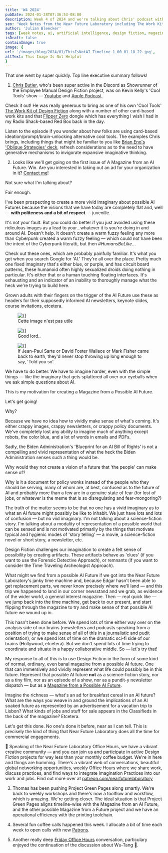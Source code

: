 ```yaml
---
title: 'W4 2024'
pubDate: 2024-01-28T07:36:53-08:00
description: Week 4 of 2024 and we're talking about Chris' podcast with Kevn Kelly, Magazines for Possible AI Futures, and And Generally Unhelpful Imaginaries of AI Futures
seo: 'Week Notes from the Near Future Laboratory including The Work Kit of Design Fiction, work on a Magazine from a Possible AI Future, reflections on how not to imagine the future of artificial intelligence, and what exactly is Design Fiction'
author: 'Julian Bleecker'
tags: [week notes, ai, artificial intelligence, design fiction, magazine, artifacts]
isDraft: false
containImage: true
image: {
url: '/images/blog/2024/01/ThisIsNotAI_Timeline 1_00_01_18_22.jpg',
altText: This Image Is Not Helpful
}
---
```


That one went by super quickly. Top line executive summary follows!

1. [Chris Butler](https://www.linkedin.com/in/chrisbu/), who's been super active in the Discord as Showrunner of the Employee Manual Design Fiction project, was on Kevin Kelly's 'Cool Tools' show — [Youtube](https://www.youtube.com/watch?v=gUJ8iTVRcRQ&ab_channel=CoolTools) and [Apple Podcast](https://podcasts.apple.com/us/podcast/398-chris-butler/id605920446?i=1000643104019). 

Check it out! He was really generous to bring as one of his own 'Cool Tools' [The Work Kit of Design Fiction](https://shop.nearfuturelaboratory.com) along with a number of other card-based work kits and that [Flipper Zero](https://flipperzero.one/) dongle which has everything I wish I had in my Radio Shack-based Red Box back in the day.

Listen to the episode if you wonder about how folks are using card-based ideation/prompt/brain-unlocking alternative cool tools. The examples Chris brings, including things that might be familiar to you like [Brian Eno's 'Oblique Strategies' deck](https://www.enoshop.co.uk/product/oblique-strategies.html), refresh considerations as to the need to have generative mechanisms to invigorate expansive imaginative thinking.

2. Looks like we'll get going on the first issue of A Magazine from an AI Future. Win. Are you interested in taking out an ad for your organization in it? [Contact me](https://nearfuturelaboratory.com)!

Not sure what I'm talking about? 

Fair enough.

I've been prospecting to create a more vivid imaginary about possible AI Futures because the visions that we have today are completely flat and, well — __with politeness and a bit of respect__ — juvenille. 

It's not your fault. But you could do better if you just avoided using these ridiculous images as a lead to your...whatever it is you're doing in and around AI. Doesn't help. It doesn't create a warm fuzzy feeling any more than Cyberpunk created a warm fuzzy feeling — which could not have been the intent of the Cyberpunk literatti, but then #_HumansBeLike_...

Check out these ones, which are probably painfully familiar. It's what you get when you search Google for 'AI.' They're all over the place. Pretty much one fixed imaginary that's either blue, or purple, and has circuit board patterns, these humanoid often highly sexualized droids doing nothing in particular. It's either that or a human touching floating interfaces. It's exhausting and an indicator of an inability to thoroughly manage what the heck we're trying to build here.

Grown adults with their fingers on the trigger of the AI Future use these as headers for their supposedly informed AI newsletters, keynote slides, course invitations, etcetera. 

<figure>
<img src='/images/blog/2024/01/ThisIsNotAI_Timeline 1_00_00_52_12.jpg' alt={} />
<figcaption>Cette image n'est pas utile</figcaption>
</figure>

<figure>
<img src='/images/blog/2024/01/ThisIsNotAI_Timeline 1_00_01_04_16.jpg' alt={} />
<figcaption>Good lord..</figcaption>
</figure>

<figure>
<img src='/images/blog/2024/01/ThisIsNotAI_Timeline 1_00_01_05_11.jpg' alt={} />
<figcaption>If Jean-Paul Sarte or David Foster Wallace or Mark Fisher came back to earth, they'd never stop throwing up long enough to say, 'Told you so'.</figcaption>
</figure>

We have to do better. We have to imagine harder, even with the simple things — like the imaginary that gets splattered all over our eyeballs when we ask simple questions about AI.

This is my motivation for creating a Magazine from a Possible AI Future.

Let's get going!

Why?

Because we have no idea how to vividly make sense of what's coming. It's either crappy images, crappy newsletters, or crappy policy documents. We've completely lost any ability to imagine much of anything except robots, the color blue, and a lot of words in emails and PDFs. 

Sadly, the Biden Administration's 'Blueprint for an AI Bill of Rights' is not a compelling and vivid representation of what the heck the Biden Administration senses such a thing would be. 

Why would they not create a vision of a future that 'the people' can make sense of? 

Why is it a document for policy wonks instead of the people who they should be serving, many of whom are, at best, confused as to the future of AI and probably more than a few are in a genuine state of fear (for lost of jobs, or whatever is the meme that is so disregulating and fear-mongoring?)

The truth of the matter seems to be that no one has a vivid imaginary as to what an AI future might possibly be like to inhabit. We just have lots and lots of confusion — but no viid imaginary. I'm not talking about a science-fiction story. I'm talking about a modality of representation of a possible world that can be sensed and is not motivated primarily by the things that motivate typical and hygienic modes of 'story telling' — a movie, a science-fiction novel or short story, a newsletter, etc. 

Design Fiction challenges our imagination to create a felt sense of possibility by creating artifacts. These artifacts behave as 'clues' (if you want to use the Forensic Detective Approach), or remnants (if you want to consider the Time Traveling Archeologist Approach).

What might we find from a possible AI Future if we got into the Near Future Laboratory's janky time machine and, because Edgar hasn't been able to get replacement parts, we never know precisely where we'll land — and this trip we happened to land in our corner newsstand and we grab, as evidence of the wider world, a general interest magazine. Then — real quick like — we jump back into the time machine, get back to our present, and start flipping through the magazine to try and make sense of that possible AI future we wound up in.

This hasn't been done before. We spend lots of time either way over on the analysis side of our brains (newsletters and podcasts speaking from a position of trying to make sense of all of this in a journalistic and pudit orientation), or we spend lots of time on the dramatic sci-fi side of our brains (Hollywood, etcetera). But we don't spend lots of time trying to coordinate and situate in a happy collaborative middle. So — let's try that!

My response to all of this is to use Design Fiction in the form of some kind of normal, ordinary, even banal magazine from a possible AI future. One that can immersively and vividly represent what life could possibly be in this future. Represent that possible AI future __not__ as a science-fiction story, nor as a tiny film, nor as an episode of a show, nor as a pundit-y newsletter dispatch — but as a [Magazine from a Possible AI Future](https://docs.google.com/document/d/14iQ2oFXifVSQ-ZDIVhPXnRpFyi-DGPb7dOBb3EOK5Pc/edit).

Imagine the richness — what's an ad for breakfast cereal in an AI future? What are the ways you weave in and ground the implications of an AI soaked future as represented by an advertisement for a vacation trip to Lisbon? What kinds of jobs and stuff for sale appears in the Classifieds in the back of the magazine? Etcetera.

Let's get this done. No one's done it before, near as I can tell. This is precisely the kind of thing that Near Future Laboratory does all the time for commercial engagements.

<div class="ad">🍇 Speaking of the Near Future Laboratory Office Hours, we have a vibrant creative community — and you can join us and participate in active Design Fiction projects for way less than your monthly coffee budget. We're in here and things are humming. There's a vibrant web of conversations, beautiful global networking opportunities, weekly Office Hours where we share work, discuss practices, and find ways to integrate Imagination Practices into our work and jobs. Find out more over at <a href="https://patreon.com/nearfuturelaboratory">patreon.com/nearfuturelaboratory</a></div>

3. Thomas has been pushing Project Green Pages along smartly. We're back to weekly workshops and there's now a toolflow and workflow, which is amazing. We're getting closer. The ideal situation is that Project Green Pages aligns timeline-wise with the Magazine from an AI Future, and the other possible Magazine from a Future project and we have an operational efficiency with the printing toolchain.

4. Several fun coffee calls happened this week. I allocate a bit of time each week to open calls with new [Patrons](https://patreon.com/nearfuturelaboratory).

5. Another really deep [Friday Office Hours](https://www.youtube.com/playlist?list=PLLeCmAPS7v1ll9SxykBfosFGju_IihvEU) conversation, particulary enjoyed the continuation of the discussion about Wu-Tang 🦇.